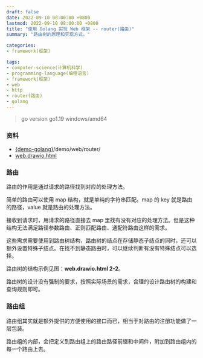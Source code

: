 ```yaml
---
draft: false
date: 2022-09-10 08:00:00 +0800
lastmod: 2022-09-10 08:00:00 +0800
title: "使用 Golang 实现 Web 框架 -- router(路由)"
summary: "路由树的原理和实现方式。"

categories:
- framework(框架)

tags:
- computer-science(计算机科学)
- programming-language(编程语言)
- framework(框架)
- web
- http
- router(路由)
- golang
---
```


> go version go1.19 windows/amd64

### 资料

- [{demo-golang}](https://github.com/KelipuTe/demo-golang)/demo/web/router/
- <a href="/drawio/computer-science/programming-language/golang/web.drawio.html">web.drawio.html</a>

### 路由

路由的作用是通过请求的路径找到对应的处理方法。

简单的路由可以使用 map 结构，就是单纯的字符串匹配。map 的 key 就是路由的路径，value 就是路由的处理方法。

接收到请求时，用请求的路径直接去 map 里找有没有对应的处理方法。但是这种结构无法满足路径参数路由、正则匹配路由、通配符路由这样的需求。

这些需求需要使用到路由树结构，路由树的结点在存储静态子结点的同时，还可以额外设置特殊子结点。在找不到静态路由时，可以继续判断有没有特殊结点可以选择。

路由树的结构示例见图：**web.drawio.html 2-2**。

路由树的设计没有强制的要求，按照实际场景的需求，合理的设计路由树的构建和查询规则即可。

### 路由组

路由组其实就是额外提供的方便使用的接口而已，相当于对路由的注册功能做了一层包装。

路由组的内部，会把定义到路由组上的路由路径前缀和中间件，附加到路由组内的每一个路由上去。
